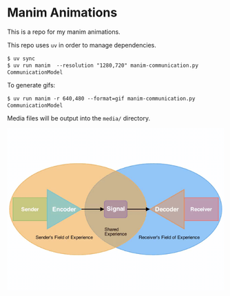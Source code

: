 # Manim Animations

This is a repo for my manim animations.

This repo uses `uv` in order to manage dependencies.

```
$ uv sync
$ uv run manim  --resolution "1280,720" manim-communication.py CommunicationModel
```

To generate gifs:

```
$ uv run manim -r 640,480 --format=gif manim-communication.py CommunicationModel
```

Media files will be output into the `media/` directory.

![Communication Animation](./assets/communication.gif)